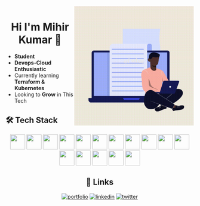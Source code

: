 <img align="right" alt="Coding" width="320" src="new.gif">

<h1 align="center">Hi I'm Mihir Kumar 👋  </h1>


- **Student**
- **Devops-Cloud Enthusiastic**
- Currently learning **Terraform & Kubernetes**
- Looking to **Grow** in This Tech



## 🛠 Tech Stack

<div align="center">
<img src="https://cdn.jsdelivr.net/gh/devicons/devicon@latest/icons/amazonwebservices/amazonwebservices-original-wordmark.svg" width=40 height=40  />
<img src="https://cdn.jsdelivr.net/gh/devicons/devicon@latest/icons/ansible/ansible-original.svg" width=40 height=40/>
<img src="https://cdn.jsdelivr.net/gh/devicons/devicon/icons/javascript/javascript-original.svg" width=40 height=40/>
<img src="https://cdn.jsdelivr.net/gh/devicons/devicon@latest/icons/go/go-original.svg" width=40 height=40/>
<img src="https://cdn.jsdelivr.net/gh/devicons/devicon@latest/icons/java/java-original.svg" width=40 height=40 />
<img src="https://cdn.jsdelivr.net/gh/devicons/devicon@latest/icons/jenkins/jenkins-line.svg"  width=40 height=40/>
<img src="https://cdn.jsdelivr.net/gh/devicons/devicon@latest/icons/linux/linux-original.svg" width=40 height=40/>
<img src="https://cdn.jsdelivr.net/gh/devicons/devicon@latest/icons/kubernetes/kubernetes-original.svg" width=40 height=40/>
<img src="https://cdn.jsdelivr.net/gh/devicons/devicon@latest/icons/helm/helm-original.svg" width=40 height=40 />
<img src="https://cdn.jsdelivr.net/gh/devicons/devicon@latest/icons/terraform/terraform-original.svg" width=40 height=40 />
<img src="https://cdn.jsdelivr.net/gh/devicons/devicon@latest/icons/mongodb/mongodb-original.svg" width=40 height=40/>
<img src="https://cdn.jsdelivr.net/gh/devicons/devicon@latest/icons/git/git-original.svg" width=40 height=40/>
<img src="https://cdn.jsdelivr.net/gh/devicons/devicon@latest/icons/nginx/nginx-original.svg" width=40 height=40 />
<img src="https://cdn.jsdelivr.net/gh/devicons/devicon@latest/icons/bash/bash-original.svg" width=40 height=40/>
<img src="https://cdn.jsdelivr.net/gh/devicons/devicon/icons/mysql/mysql-original.svg" width=40 height=40/>
<img src="https://cdn.jsdelivr.net/gh/devicons/devicon@latest/icons/docker/docker-original.svg" width=40 height=40 />




## 🔗 Links
[![portfolio](https://img.shields.io/badge/my_portfolio-000?style=for-the-badge&logo=ko-fi&logoColor=white)](https://katherineoelsner.com/)
[![linkedin](https://img.shields.io/badge/linkedin-0A66C2?style=for-the-badge&logo=linkedin&logoColor=white)](https://www.linkedin.com/in/mihir-kumar-a73814217/)
[![twitter](https://img.shields.io/badge/twitter-1DA1F2?style=for-the-badge&logo=twitter&logoColor=white)](https://twitter.com/THEMKR7)
<!---
MKDAN13/MKDAN13 is a ✨ special ✨ repository because its `README.md` (this file) appears on your GitHub profile.
You can click the Preview link to take a look at your changes.
--->
